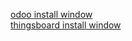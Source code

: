 [odoo install window](https://github.com/dvbi-dev/docs/blob/main/odoo%20window%20install.txt) <br>
[thingsboard install window](https://github.com/dvbi-dev/docs/blob/main/thingsboard%20instal%20for%20windows.txt)
